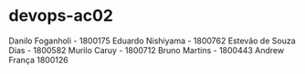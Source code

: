 # devops-ac02
Danilo Foganholi - 1800175
Eduardo Nishiyama - 1800762
Estevão de Souza Dias - 1800582
Murilo Caruy - 1800712
Bruno Martins - 1800443
Andrew França 1800126
